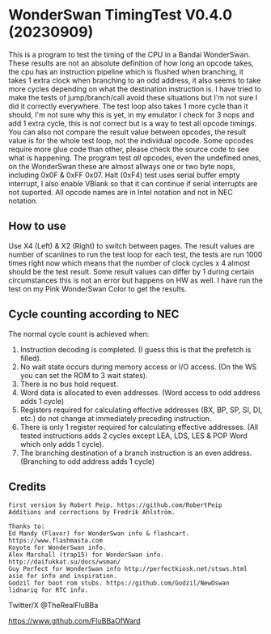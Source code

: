 # WonderSwan TimingTest V0.4.0 (20230909)

This is a program to test the timing of the CPU in a Bandai WonderSwan.
These results are not an absolute definition of how long an opcode takes, the cpu has an instruction pipeline which is flushed when branching, it takes 1 extra clock when branching to an odd address, it also seems to take more cycles depending on what the destination instruction is. I have tried to make the tests of jump/branch/call avoid these situations but I'm not sure I did it correctly everywhere.
The test loop also takes 1 more cycle than it should, I'm not sure why this is yet, in my emulator I check for 3 nops and add 1 extra cycle, this is not correct but is a way to test all opcode timings.
You can also not compare the result value between opcodes, the result value is for the whole test loop, not the individual opcode. Some opcodes require more glue code than other, please check the source code to see what is happening.
The program test _all_ opcodes, even the undefined ones, on the WonderSwan these are almost allways one or two byte nops, including 0x0F & 0xFF 0x07.
Halt (0xF4) test uses serial buffer empty interrupt, I also enable VBlank so that it can continue if serial interrupts are not suported.
All opcode names are in Intel notation and not in NEC notation.

## How to use

Use X4 (Left) & X2 (Right) to switch between pages.
The result values are number of scanlines to run the test loop for each test, the tests are run 1000 times right now which means that the number of clock cycles x 4 almost should be the test result. Some result values can differ by 1 during certain circumstances this is not an error but happens on HW as well.
I have run the test on my Pink WonderSwan Color to get the results.

## Cycle counting according to NEC

The normal cycle count is achieved when:

1. Instruction decoding is completed. (I guess this is that the prefetch is filled).
2. No wait state occurs during memory access or I/O access. (On the WS you can set the ROM to 3 wait states).
3. There is no bus hold request.
4. Word data is allocated to even addresses. (Word access to odd address adds 1 cycle)
5. Registers required for calculating effective addresses (BX, BP, SP, SI, DI, etc.) do not change at immediately preceding instruction.
6. There is only 1 register required for calculating effective addresses. (All tested instructions adds 2 cycles except LEA, LDS, LES & POP Word which only adds 1 cycle).
7. The branching destination of a branch instruction is an even address. (Branching to odd address adds 1 cycle)

## Credits

```text
First version by Robert Peip. https://github.com/RobertPeip
Additions and corrections by Fredrik Ahlström.

Thanks to:
Ed Mandy (Flavor) for WonderSwan info & flashcart. https://www.flashmasta.com
Koyote for WonderSwan info.
Alex Marshall (trap15) for WonderSwan info. http://daifukkat.su/docs/wsman/
Guy Perfect for WonderSwan info http://perfectkiosk.net/stsws.html
asie for info and inspiration.
Godzil for boot rom stubs. https://github.com/Godzil/NewOswan
lidnariq for RTC info.
```

Twitter/X @TheRealFluBBa

<https://www.github.com/FluBBaOfWard>
